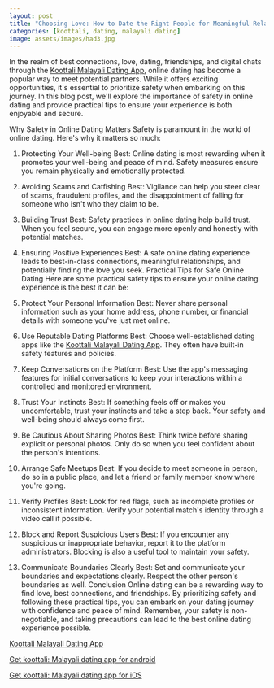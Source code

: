 ```yaml
---
layout: post
title: "Choosing Love: How to Date the Right People for Meaningful Relationships || Koottali Malayali Dating App"
categories: [koottali, dating, malayali dating]
image: assets/images/had3.jpg
---
```



In the realm of best connections, love, dating, friendships, and digital chats through the [Koottali Malayali Dating App](https://koottali.com/download), online dating has become a popular way to meet potential partners. While it offers exciting opportunities, it's essential to prioritize safety when embarking on this journey. In this blog post, we'll explore the importance of safety in online dating and provide practical tips to ensure your experience is both enjoyable and secure.

Why Safety in Online Dating Matters
Safety is paramount in the world of online dating. Here's why it matters so much:

1. Protecting Your Well-being
Best: Online dating is most rewarding when it promotes your well-being and peace of mind. Safety measures ensure you remain physically and emotionally protected.
2. Avoiding Scams and Catfishing
Best: Vigilance can help you steer clear of scams, fraudulent profiles, and the disappointment of falling for someone who isn't who they claim to be.
3. Building Trust
Best: Safety practices in online dating help build trust. When you feel secure, you can engage more openly and honestly with potential matches.
4. Ensuring Positive Experiences
Best: A safe online dating experience leads to best-in-class connections, meaningful relationships, and potentially finding the love you seek.
Practical Tips for Safe Online Dating
Here are some practical safety tips to ensure your online dating experience is the best it can be:

1. Protect Your Personal Information
Best: Never share personal information such as your home address, phone number, or financial details with someone you've just met online.
2. Use Reputable Dating Platforms
Best: Choose well-established dating apps like the [Koottali Malayali Dating App](https://koottali.com/download). They often have built-in safety features and policies.
3. Keep Conversations on the Platform
Best: Use the app's messaging features for initial conversations to keep your interactions within a controlled and monitored environment.
4. Trust Your Instincts
Best: If something feels off or makes you uncomfortable, trust your instincts and take a step back. Your safety and well-being should always come first.
5. Be Cautious About Sharing Photos
Best: Think twice before sharing explicit or personal photos. Only do so when you feel confident about the person's intentions.
6. Arrange Safe Meetups
Best: If you decide to meet someone in person, do so in a public place, and let a friend or family member know where you're going.
7. Verify Profiles
Best: Look for red flags, such as incomplete profiles or inconsistent information. Verify your potential match's identity through a video call if possible.
8. Block and Report Suspicious Users
Best: If you encounter any suspicious or inappropriate behavior, report it to the platform administrators. Blocking is also a useful tool to maintain your safety.
9. Communicate Boundaries Clearly
Best: Set and communicate your boundaries and expectations clearly. Respect the other person's boundaries as well.
Conclusion
Online dating can be a rewarding way to find love, best connections, and friendships. By prioritizing safety and following these practical tips, you can embark on your dating journey with confidence and peace of mind. Remember, your safety is non-negotiable, and taking precautions can lead to the best online dating experience possible.

[Koottali Malayali Dating App](https://koottali.com/download)

[Get koottali: Malayali dating app for android](https://play.google.com/store/apps/details?id=com.koottali.app&hl=en_IN&gl=US)

[Get koottali: Malayali dating app for iOS](https://apps.apple.com/us/app/koottali-connect-with-mallus/id6448742453)
